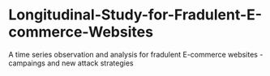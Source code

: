 # Longitudinal-Study-for-Fradulent-E-commerce-Websites
A time series observation and analysis for fradulent E-commerce websites - campaings and new attack strategies
